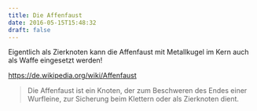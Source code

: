 ```yaml
---
title: Die Affenfaust
date: 2016-05-15T15:48:32
draft: false
---
```


Eigentlich als Zierknoten kann die Affenfaust mit Metallkugel im Kern auch
als Waffe eingesetzt werden!

https://de.wikipedia.org/wiki/Affenfaust

> Die Affenfaust ist ein Knoten, der zum Beschweren des Endes einer
> Wurfleine, zur Sicherung beim Klettern oder als Zierknoten dient.
